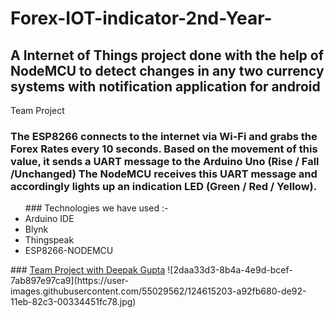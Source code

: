 # Forex-IOT-indicator-2nd-Year-

## A Internet of Things project done with the help of NodeMCU to detect changes in any two currency systems with notification application for android
Team Project 

### The ESP8266 connects to the internet via Wi-Fi and grabs the Forex Rates every 10 seconds. Based on the movement of this value, it sends a UART message to the Arduino Uno (Rise / Fall /Unchanged) The NodeMCU receives this UART message and accordingly lights up an indication LED (Green / Red / Yellow).
<ul>
###  Technologies we have used :-
     <li> Arduino IDE</li>
     <li> Blynk</li>
     <li> Thingspeak</li>
     <li> ESP8266-NODEMCU</li>
</ul>
### <a href="https://github.com/deepakg1105">Team Project with Deepak Gupta</a>
![2daa33d3-8b4a-4e9d-bcef-7ab897e97ca9](https://user-images.githubusercontent.com/55029562/124615203-a92fb680-de92-11eb-82c3-00334451fc78.jpg)




